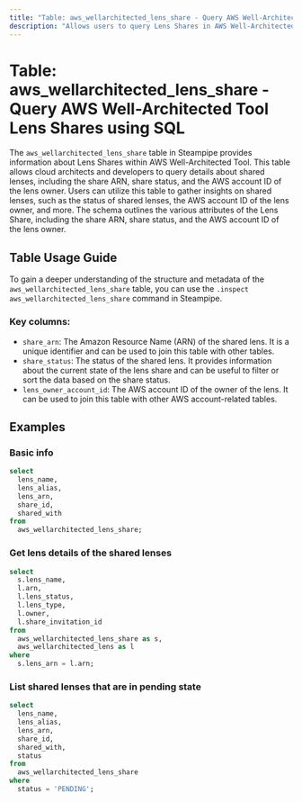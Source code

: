 ```yaml
---
title: "Table: aws_wellarchitected_lens_share - Query AWS Well-Architected Tool Lens Shares using SQL"
description: "Allows users to query Lens Shares in AWS Well-Architected Tool, providing details about shared lenses including the share ARN, share status, and the AWS account ID of the lens owner."
---
```


# Table: aws_wellarchitected_lens_share - Query AWS Well-Architected Tool Lens Shares using SQL

The `aws_wellarchitected_lens_share` table in Steampipe provides information about Lens Shares within AWS Well-Architected Tool. This table allows cloud architects and developers to query details about shared lenses, including the share ARN, share status, and the AWS account ID of the lens owner. Users can utilize this table to gather insights on shared lenses, such as the status of shared lenses, the AWS account ID of the lens owner, and more. The schema outlines the various attributes of the Lens Share, including the share ARN, share status, and the AWS account ID of the lens owner.

## Table Usage Guide

To gain a deeper understanding of the structure and metadata of the `aws_wellarchitected_lens_share` table, you can use the `.inspect aws_wellarchitected_lens_share` command in Steampipe.

### Key columns:

- `share_arn`: The Amazon Resource Name (ARN) of the shared lens. It is a unique identifier and can be used to join this table with other tables.
- `share_status`: The status of the shared lens. It provides information about the current state of the lens share and can be useful to filter or sort the data based on the share status.
- `lens_owner_account_id`: The AWS account ID of the owner of the lens. It can be used to join this table with other AWS account-related tables.

## Examples

### Basic info

```sql
select
  lens_name,
  lens_alias,
  lens_arn,
  share_id,
  shared_with
from
  aws_wellarchitected_lens_share;
```

### Get lens details of the shared lenses

```sql
select
  s.lens_name,
  l.arn,
  l.lens_status,
  l.lens_type,
  l.owner,
  l.share_invitation_id
from
  aws_wellarchitected_lens_share as s,
  aws_wellarchitected_lens as l
where
  s.lens_arn = l.arn;
```

### List shared lenses that are in pending state

```sql
select
  lens_name,
  lens_alias,
  lens_arn,
  share_id,
  shared_with,
  status
from
  aws_wellarchitected_lens_share
where
  status = 'PENDING';
```
